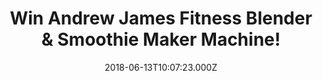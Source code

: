 ---
campaign-uuid: "c-ec04bf5a-06e6-4522-94ea-676ce83d0c3f"
type: "Competition"
category: "Gifts"
date: "2018-06-13T10:07:23.000Z"
end-date: "2018-07-19T23:59:00.000Z"
disable-form: false
is_promoted: true
has_entry_page: true
title: "Win Andrew James Fitness Blender & Smoothie Maker Machine!"
competition-description: "<p>Summer is just around the corner and we all want to be\
  \ in shape! If you are a smoothie-maker kind of person this is a MUST for you! We’\
  ve managed to get in our hands the ultimate Andrew James Fitness Blender & Smoothie\
  \ Maker and we want to give it to you!</p>\r\n<p>Want it? Enter below to get involved.</p>"
hero-header: "Win Andrew James Fitness Blender & Smoothie Maker Machine!"
terms-confirmation: "N/A"
banner-img: "https://assets.expresslyapp.com/asset-0b1de952-3711-419f-b7dc-895bcf833126.jpg"
logo-left-href: "https://aaa.nme.com"
logo-left-image: "https://assets.expresslyapp.com/asset-4e0d84e3-bd9f-4ac2-9a76-7ef2fa919be7.jpg"
logo-left-title: "NME"
bg-image-hero: "https://assets.expresslyapp.com/asset-4ce6308d-399c-4c3f-b210-9737b7568c50.jpg"
bg-image-first: "https://assets.expresslyapp.com/asset-9e1d399c-ea33-4525-92a8-47a2ba43286e.jpg"
section1-content: "<p>The Nutri-Fit Blender from Andrew James is ideal for anyone\
  \ looking for a fitness blender that can do more than just create smoothies!</p>\r\
  \n<p>This versatile machine can create everything from nutritious protein shakes\
  \ and detox smoothies to super healthy soups and even nut butters.\r\nIt deals with\
  \ the toughest foods and extract all those crucial nutrients that you need to achieve\
  \ your fitness and healthy goals!</p>\r\n<p>If you’re looking forward to creating\
  \ amazing smoothies and juices, enter the form below and you'll have a chance to\
  \ win one of this for your kitchen!</p>"
entry-title: "Win Andrew James Fitness Blender & Smoothie Maker Machine!"
entry-content: "Enter the draw to win the Andrew James Fitness Blender & Smoothie\
  \ Maker Machine and get ready to boost your health by completing the form below\
  \ before 23:59 on 19th July 2018."
has-winner: false
prize-description: "Andrew James Fitness Blender & Smoothie Maker Machine!"
special-conditions: "Multiple entries are allowed up to one every day."
---